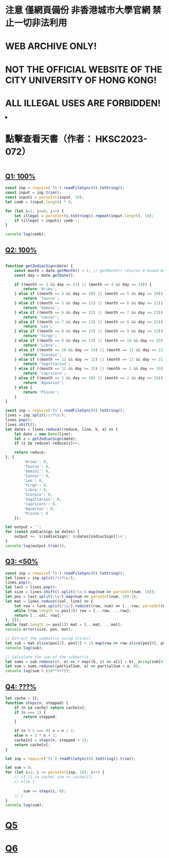 # 注意 僅網頁備份 非香港城市大學官網 禁止一切非法利用
# WEB ARCHIVE ONLY!
# NOT THE OFFICIAL WEBSITE OF THE CITY UNIVERSITY OF HONG KONG!
# ALL ILLEGAL USES ARE FORBIDDEN!

<p>
    <details>
        <summary><h1>點擊查看天書（作者： HKSC2023-072）</h1></summary>
        <li><a href="xueba/A">Q1: 100%</a>
        <li><a href="xueba/B">Q2: 100%</a>
        <li><a href="xueba/C">Q3: 100%</a>
        <li><a href="xueba/D">Q4: 100%</a>
        <li><a href="xueba/E">Q5: 59%</a>
        <li><a href="xueba/F">Q6: 50%</a>
    </details>
</p>


## [Q1: 100%](A)

```js
const inp = require('fs').readFileSync(0).toString();
const input = inp.trim();
const inputi = parseInt(input, 10);
let comb = (input.length) * 9;

for (let i=1; i<=9; i++) {
	let illegal = parseInt(i.toString().repeat(input.length), 10);
	if (illegal > inputi) comb--;
}

console.log(comb);
```


## [Q2: 100%](B)
```js

function getZodiacSign(date) {
    const month = date.getMonth() + 1; // getMonth() returns 0-based month (0=January), so add 1
    const day = date.getDate();

    if ((month == 3 && day >= 21) || (month == 4 && day <= 19)) {
        return 'Aries';
    } else if ((month == 4 && day >= 20) || (month == 5 && day <= 20)) {
        return 'Taurus';
    } else if ((month == 5 && day >= 21) || (month == 6 && day <= 21)) {
        return 'Gemini';
    } else if ((month == 6 && day >= 22) || (month == 7 && day <= 22)) {
        return 'Cancer';
    } else if ((month == 7 && day >= 23) || (month == 8 && day <= 22)) {
        return 'Leo';
    } else if ((month == 8 && day >= 23) || (month == 9 && day <= 22)) {
        return 'Virgo';
    } else if ((month == 9 && day >= 23) || (month == 10 && day <= 23)) {
        return 'Libra';
    } else if ((month == 10 && day >= 24) || (month == 11 && day <= 21)) {
        return 'Scorpio';
    } else if ((month == 11 && day >= 22) || (month == 12 && day <= 21)) {
        return 'Sagittarius';
    } else if ((month == 12 && day >= 22) || (month == 1 && day <= 19)) {
        return 'Capricorn';
    } else if ((month == 1 && day >= 20) || (month == 2 && day <= 18)) {
        return 'Aquarius';
    } else {
        return 'Pisces';
    }
}

const inp = require('fs').readFileSync(0).toString();
lines = inp.split(/\r?\n/);
lines.pop();
lines.shift();
let dates = lines.reduce((reduce, line, k, a) => {
	let date = new Date(line);
	let z = getZodiacSign(date);
	if (z in reduce) reduce[z]++;

	return reduce;
}, {
        'Aries': 0,
        'Taurus': 0,
        'Gemini': 0,
        'Cancer': 0,
        'Leo': 0,
        'Virgo': 0,
        'Libra': 0,
        'Scorpio': 0,
        'Sagittarius': 0,
        'Capricorn': 0,
        'Aquarius': 0,
        'Pisces': 0
    });

let output = '';
for (const zodiacSign in dates) {
    output += `${zodiacSign}: ${dates[zodiacSign]}\n`;
}
console.log(output.trim());
```
## [Q3: <50%](C)

```js
const inp = require('fs').readFileSync(0).toString();
let lines = inp.split(/\r?\n/);
lines.pop();
let last = lines.pop();
let size = lines.shift().split(/\s/).map(num => parseInt(num, 10));
let pos = last.split(/\s/).map(num => parseInt(num, 10)-1);
let mat = lines.reduce((col, line) => {
    let row = line.split(/\s/).reduce((row, num) => [...row, parseInt(num)], []);
    while (row.length <= pos[3]) row = [...row, ...row];
    return [...col, row];
}, []);
while (mat.length <= pos[1]) mat = [...mat, ...mat];
console.error(size, pos, mat);

// Extract the submatrix using slice()
let sub = mat.slice(pos[2], pos[3] + 1).map(row => row.slice(pos[0], pos[1] + 1));
console.log(sub);

// Calculate the sum of the submatrix
let sums = sub.reduce((r, a) => r.map((b, i) => a[i] + b), Array(sub[0]?.length || 0).fill(0));
let sum = sums.reduce((partialSum, a) => partialSum + a, 0);
console.log(sum % (10**9+7));
```
## [Q4: ???%](D)

```js
let cache = {};
function steps(n, stepped) {
	if (n in cache) return cache[n];
	if (n === 1) {
		return stepped;
	}

	if (n % 2 === 0) n = n / 2;
	else n = 3 * n + 1;
	cache[n] = steps(n, stepped + 1);
	return cache[n];
}

let inp = require('fs').readFileSync(0).toString().trim();

let sum = 0;
for (let i=1; i <= parseInt(inp, 10); i++) {
	// if (i in cache) sum += cache[i];
	// else {
		
		sum += steps(i, 0);
	// }
}
console.log(sum);
```
# [Q5](E)
# [Q6](F)

